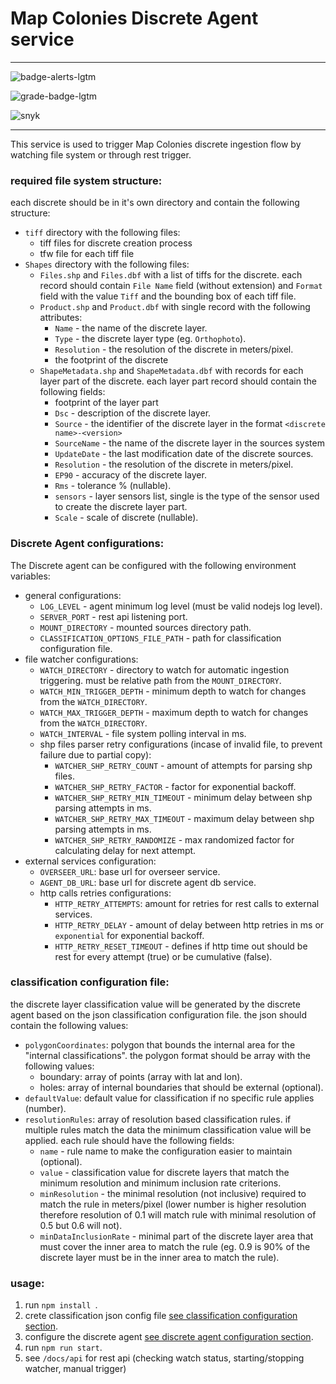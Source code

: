 # Map Colonies Discrete Agent service
----------------------------------

![badge-alerts-lgtm](https://img.shields.io/lgtm/alerts/github/MapColonies/discrete-agent?style=for-the-badge)

![grade-badge-lgtm](https://img.shields.io/lgtm/grade/javascript/github/MapColonies/discrete-agent?style=for-the-badge)

![snyk](https://img.shields.io/snyk/vulnerabilities/github/MapColonies/discrete-agent?style=for-the-badge)

----------------------------------

This service is used to trigger Map Colonies discrete ingestion flow by watching file system or through rest trigger.

### required file system structure:
each discrete should be in it's own directory and contain the following structure:
- `tiff` directory with the following files:
  - tiff files for discrete creation process
  - tfw file for each tiff file
- `Shapes` directory with the following files:
  - `Files.shp` and `Files.dbf` with a list of tiffs for the discrete. each record should contain `File Name` field (without extension) and `Format` field with the value `Tiff` and the bounding box of each tiff file.
  - `Product.shp` and `Product.dbf` with single record with the following attributes:
    - `Name` - the name of the discrete layer.
    - `Type` - the discrete layer type (eg. `Orthophoto`).
    - `Resolution` - the resolution of the discrete in meters/pixel.
    - the footprint of the discrete
  - `ShapeMetadata.shp` and `ShapeMetadata.dbf` with records for each layer part of the discrete. each layer part record should contain the following fields:
    - footprint of the layer part
    - `Dsc` - description of the discrete layer.
    - `Source` - the identifier of the discrete layer in the format `<discrete name>-<version>`
    - `SourceName` - the name of the discrete layer in the sources system
    - `UpdateDate` - the last modification date of the discrete sources.
    - `Resolution` - the resolution of the discrete in meters/pixel.
    - `EP90` - accuracy of the discrete layer.
    - `Rms` - tolerance % (nullable).
    - `sensors` - layer sensors list, single is the type of the sensor used to create the discrete layer part.
    - `Scale` - scale of discrete (nullable).

### Discrete Agent configurations:
 The Discrete agent can be configured with the following environment variables:
 - general configurations:
   - `LOG_LEVEL` - agent minimum log level (must be valid nodejs log level).
   - `SERVER_PORT` - rest api listening port.
   - `MOUNT_DIRECTORY` - mounted sources directory path.
   - `CLASSIFICATION_OPTIONS_FILE_PATH` - path for classification configuration file.
 - file watcher configurations:
   - `WATCH_DIRECTORY` - directory to watch for automatic ingestion triggering. must be relative path from the `MOUNT_DIRECTORY`.
   - `WATCH_MIN_TRIGGER_DEPTH` - minimum depth to watch for changes from the `WATCH_DIRECTORY`.
   - `WATCH_MAX_TRIGGER_DEPTH` - maximum depth to watch for changes from the `WATCH_DIRECTORY`.
   - `WATCH_INTERVAL` - file system polling interval in ms.
   - shp files parser retry configurations (incase of invalid file, to prevent failure due to partial copy):
     - `WATCHER_SHP_RETRY_COUNT` - amount of attempts for parsing shp files.
     - `WATCHER_SHP_RETRY_FACTOR` - factor for exponential backoff.
     - `WATCHER_SHP_RETRY_MIN_TIMEOUT` - minimum delay between shp parsing attempts in ms.
     - `WATCHER_SHP_RETRY_MAX_TIMEOUT` - maximum delay between shp parsing attempts in ms.
     - `WATCHER_SHP_RETRY_RANDOMIZE` - max randomized factor for calculating delay for next attempt.
 - external services configuration:
   - `OVERSEER_URL`: base url for overseer service.
   - `AGENT_DB_URL`: base url for discrete agent db service.
   - http calls retries configurations:
     - `HTTP_RETRY_ATTEMPTS`: amount for retries for rest calls to external services.
     - `HTTP_RETRY_DELAY` - amount of delay between http retries in ms or `exponential` for exponential backoff.
     - `HTTP_RETRY_RESET_TIMEOUT` - defines if http time out should be rest for every attempt (true) or be cumulative (false).

### classification configuration file:
the discrete layer classification value will be generated by the discrete agent based on the json classification configuration file.
the json should contain the following values:
- `polygonCoordinates`: polygon that bounds the internal area for the "internal classifications". the polygon format should be array with the following values:
  - boundary: array of points (array with lat and lon).
  - holes: array of internal boundaries that should be external (optional).
- `defaultValue`: default value for classification if no specific rule applies (number).
- `resolutionRules`: array of resolution based classification rules. if multiple rules match the data the minimum classification value will be applied. each rule should have the following fields:
  - `name` - rule name to make the configuration easier to maintain (optional).
  - `value` - classification value for discrete layers that match the minimum resolution and minimum inclusion rate criterions.
  - `minResolution` - the minimal resolution (not inclusive) required to match the rule in meters/pixel (lower number is higher resolution therefore resolution of 0.1 will match rule with minimal resolution of 0.5 but 0.6 will not).
  - `minDataInclusionRate` - minimal part of the discrete layer area that must cover the inner area to match the rule (eg. 0.9 is 90% of the discrete layer must be in the inner area to match the rule).

### usage:
1. run `npm install `.
1. crete classification json config file [see classification configuration section](#classification-configuration-file).
1. configure the discrete agent [see discrete agent configuration section](#discrete-agent-configurations).
1. run `npm run start`.
1. see `/docs/api` for rest api (checking watch status, starting/stopping watcher, manual trigger) 
